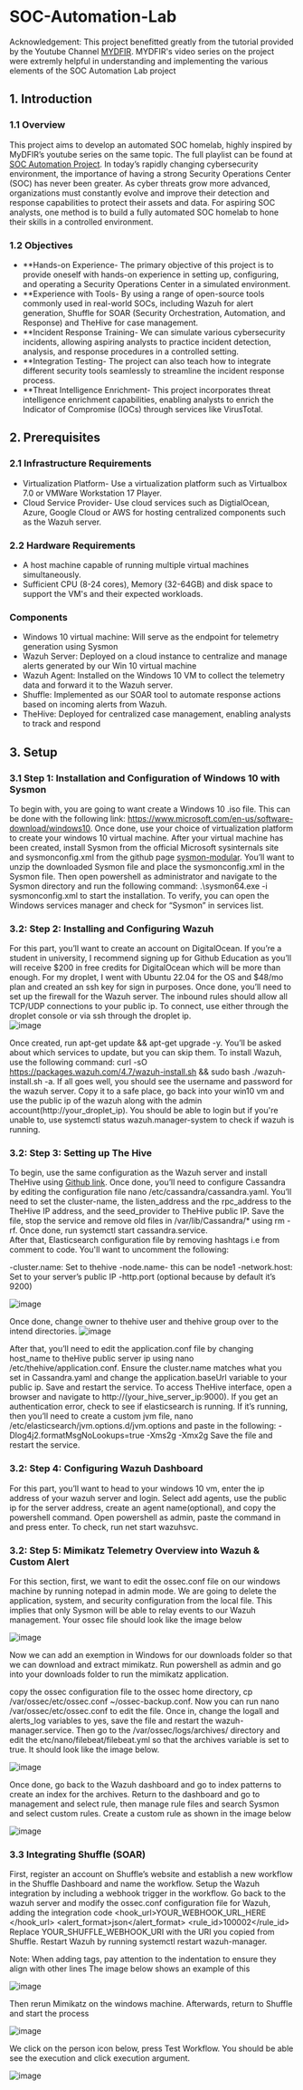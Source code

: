 # SOC-Automation-Lab

Acknowledgement: This project benefitted greatly from the tutorial provided by the Youtube Channel [MYDFIR](https://www.youtube.com/@mydfir). MYDFIR's video series on the project were extremly helpful in understanding and implementing the various elements of the SOC Automation Lab project

## 1. Introduction

### 1.1 Overview
This project aims to develop an automated SOC homelab, highly inspired by MyDFIR’s youtube series on the same topic. The full playlist can be found at [SOC Automation Project](https://www.youtube.com/watch?v=XR3eamn8ydQ). In today’s rapidly changing cybersecurity environment, the importance of having a strong Security Operations Center (SOC) has never been greater. As cyber threats grow more advanced, organizations must constantly evolve and improve their detection and response capabilities to protect their assets and data. For aspiring SOC analysts, one method is to build a fully automated SOC homelab to hone their skills in a controlled environment. 

### 1.2 Objectives
- **Hands-on Experience- The primary objective of this project is to provide oneself with hands-on experience in setting up, configuring, and operating a Security Operations Center in a simulated environment.
- **Experience with Tools- By using a range of open-source tools commonly used in real-world SOCs, including Wazuh for alert generation, Shuffle for SOAR (Security Orchestration, Automation, and Response) and TheHive for case management.
- **Incident Response Training- We can simulate various cybersecurity incidents, allowing aspiring analysts to practice incident detection, analysis, and response procedures in a controlled setting.
- **Integration Testing- The project can also teach how to integrate different security tools seamlessly to streamline the incident response process.
- **Threat Intelligence Enrichment- This project incorporates threat intelligence enrichment capabilities, enabling analysts to enrich the Indicator of Compromise (IOCs) through services like VirusTotal. 

## 2. Prerequisites

### 2.1 Infrastructure Requirements
- Virtualization Platform- Use a virtualization platform such as Virtualbox 7.0 or VMWare Workstation 17 Player.
- Cloud Service Provider- Use cloud services such as DigtialOcean, Azure, Google Cloud or AWS for hosting centralized components such as the Wazuh server.

### 2.2 Hardware Requirements
-  A host machine capable of running multiple virtual machines simultaneously.
-  Sufficient CPU (8-24 cores), Memory (32-64GB) and disk space to support the VM's and their expected workloads.

### Components 
- Windows 10 virtual machine: Will serve as the endpoint for telemetry generation using Sysmon
- Wazuh Server: Deployed on a cloud instance to centralize and manage alerts generated by our Win 10 virtual machine
- Wazuh Agent: Installed on the Windows 10 VM to collect the telemetry data and forward it to the Wazuh server.
- Shuffle: Implemented as our SOAR tool to automate response actions based on incoming alerts from Wazuh.
- TheHive: Deployed for centralized case management, enabling analysts to track and respond

## 3. Setup

### 3.1 Step 1: Installation and Configuration of Windows 10 with Sysmon
To begin with, you are going to want create a Windows 10 .iso file. This can be done with the following link: https://www.microsoft.com/en-us/software-download/windows10. Once done, use your choice of virtualization platform to create your windows 10 virtual machine. After your virtual machine has been created, install Sysmon from the official Microsoft sysinternals site and sysmonconfig.xml from the github page [sysmon-modular](https://github.com/olafhartong/sysmon-modular). You’ll want to unzip the downloaded Sysmon file and place the sysmonconfig.xml in the Sysmon file. Then open powershell as administrator and navigate to the Sysmon directory and run the following command: .\sysmon64.exe -i sysmonconfig.xml to start the installation. To verify, you can open the Windows services manager and check for “Sysmon” in services list. 

### 3.2: Step 2: Installing and Configuring Wazuh
For this part, you’ll want to create an account on DigitalOcean. If you’re a student in university, I recommend signing up for Github Education as you’ll will receive $200 in free credits for DigitalOcean which will be more than enough. For my droplet, I went with Ubuntu 22.04 for the OS and $48/mo plan and created an ssh key for sign in purposes. Once done, you’ll need to set up the firewall for the Wazuh server. The inbound rules should allow all TCP/UDP connections to your public ip.   To connect, use either through the droplet console or via ssh through the droplet ip.  
![image](https://github.com/user-attachments/assets/2b905af7-975f-49ee-93aa-85e0bd809b54)

Once created, run apt-get update && apt-get upgrade -y. You’ll be asked about which services to update, but you can skip them. 
To install Wazuh, use the following command: curl -sO https://packages.wazuh.com/4.7/wazuh-install.sh && sudo bash ./wazuh-install.sh -a. If all goes well, you should see the username and password for the wazuh server. Copy it to a safe place, go back into your win10 vm and use the public ip of the wazuh along with the admin account(http://your_droplet_ip). You should be able to login but if you're unable to, use systemctl status wazuh.manager-system to check if wazuh is running.

### 3.2: Step 3: Setting up The Hive
To begin, use the same configuration as the Wazuh server and install TheHive using [Github link](https://github.com/MyDFIR/SOC-Automation-Project). 
Once done, you’ll need to configure Cassandra by editing the configuration file nano /etc/cassandra/cassandra.yaml. You’ll need to set the cluster-name, the listen_address and the rpc_address to the TheHive IP address, and the seed_provider to TheHive public IP. Save the file, stop the service and remove old files in /var/lib/Cassandra/* using rm -rf. Once done, run systemctl start cassandra.service.  
After that, Elasticsearch configuration file by removing hashtags i.e from comment to code. You'll want to uncomment the following:

-cluster.name: Set to thehive
-node.name- this can be node1
-network.host: Set to your server’s public IP
-http.port (optional because by default it’s 9200)

![image](https://github.com/user-attachments/assets/8ba8da77-85fd-4165-852a-a994cb600ed4)

Once done, change owner to thehive user and thehive group over to the intend directories.
![image](https://github.com/user-attachments/assets/c216a202-a8c4-40f4-befd-964ec9bb07b1)

After that, you’ll need to edit the application.conf file by changing host_name to theHive public server ip using nano /etc/thehive/application.conf. Ensure the cluster.name matches what you set in Cassandra.yaml and change the application.baseUrl variable to your public ip. Save and restart the service. 
To access TheHive interface, open a browser and navigate to http://(your_hive_server_ip:9000). If you get an authentication error, check to see if elasticsearch is running. If it’s running, then you’ll need to create a custom jvm file, nano /etc/elasticsearch/jvm.options.d/jvm.options and paste in the following: 
-Dlog4j2.formatMsgNoLookups=true
-Xms2g
-Xmx2g
Save the file and restart the service. 

### 3.2: Step 4: Configuring Wazuh Dashboard
For this part, you’ll want to head to your windows 10 vm, enter the ip address of your wazuh server and login. Select add agents, use the public ip for the server address, create an agent name(optional), and copy the powershell command. Open powershell as admin, paste the command in and press enter. To check, run net start wazuhsvc. 

### 3.2: Step 5: Mimikatz Telemetry Overview into Wazuh & Custom Alert
For this section, first, we want to edit the ossec.conf file on our windows machine by running notepad in admin mode. We are going to delete the application, system, and security configuration from the local file. This implies that only Sysmon will be able to relay events to our Wazuh management. Your ossec file should look like the image below

![image](https://github.com/user-attachments/assets/8d4f75c7-3ded-4845-89cb-90ffdbb20851)

Now we can add an exemption in Windows for our downloads folder so that we can download and extract mimikatz. Run powershell as admin and go into your downloads folder to run the mimikatz application. 

copy the ossec configuration file to the ossec home directory, cp /var/ossec/etc/ossec.conf ~/ossec-backup.conf. Now you can run nano /var/ossec/etc/ossec.conf to edit the file. Once in, change the logall and alerts_log variables to yes, save the file and restart the wazuh-manager.service. Then go to the /var/ossec/logs/archives/ directory and edit the etc/nano/filebeat/filebeat.yml so that the archives variable is set to true. It should look like the image below. 

![image](https://github.com/user-attachments/assets/38336d46-6aaa-40e8-8a83-c6b31179745b)

Once done, go back to the Wazuh dashboard and go to index patterns to create an index for the archives. Return to the dashboard and go to management and select rule, then manage rule files and search Sysmon and select custom rules. Create a custom rule as shown in the image below

![image](https://github.com/user-attachments/assets/867ad619-a5fe-4807-af3b-a9a00d780ed4)

### 3.3 Integrating Shuffle (SOAR)
First, register an account on Shuffle’s website and establish a new workflow in the Shuffle Dashboard and name the workflow. Setup the Wazuh integration by including a webhook trigger in the workflow. 
Go back to the wazuh server and modify the ossec.conf configuration file for Wazuh, adding the integration code 
  <integration>
    <name> </name>
    <hook_url>YOUR_WEBHOOK_URL_HERE </hook_url>
    <alert_format>json</alert_format>
    <rule_id>100002</rule_id>
  </integration>
Replace YOUR_SHUFFLE_WEBHOOK_URI with the URI you copied from Shuffle. Restart Wazuh by running  systemctl restart wazuh-manager.

Note: When adding tags, pay attention to the indentation to ensure they align with other lines
The image below shows an example of this 

![image](https://github.com/user-attachments/assets/1149b241-6c7c-42bc-83a8-31e10aff0b3b)

Then rerun Mimikatz on the windows machine. Afterwards, return to Shuffle and start the process 

![image](https://github.com/user-attachments/assets/e55aecc2-ef42-4ee6-b24a-f121c241bdf0)

We click on the person icon below, press Test Workflow. You should be able see the execution and click execution argument.

![image](https://github.com/user-attachments/assets/96cc26f2-71c2-443b-a56e-d682ead047b2)

